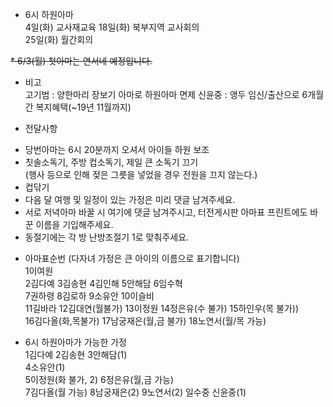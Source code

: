 * 6시 하원아마  
4일(화) 교사재교육 
18일(화) 북부지역 교사회의  
25일(화) 월간회의

~~* 6/3(월) 첫아마는 연서네 예정입니다.~~

* 비고  
고기범 : 양한마리 장보기 아마로 하원아마 면제
신윤중 : 앵두 임신/출산으로 6개월간 복지혜택(~19년 11월까지)

* 전달사항  
- 당번아마는 6시 20분까지 오셔서 아이들 하원 보조  
- 칫솔소독기, 주방 컵소독기, 제일 큰 소독기 끄기  
(행사 등으로 인해 젖은 그릇을 넣었을 경우 전원을 끄지 않는다.)  
- 컵닦기  
- 다음 달 여행 및 일정이 있는 가정은 미리 댓글 남겨주세요.  
- 서로 저녁아마 바꿀 시 여기에 댓글 남겨주시고, 터전게시판 아마표 프린트에도 바꾼 이름을 기입해주세요.  
- 동절기에는 각 방 난방조절기 1로 맞춰주세요.

* 아마표순번 (다자녀 가정은 큰 아이의 이름으로 표기합니다)  
1이여원  
2김다예 3김송현 4김인해 5안해담 6임수혁  
7권하령 8김로하 9소유안 10이슬비  
11길바라 12김대연(월불가) 13이정원 14정은유(수 불가) 15하인우(목 불가))  
16김다올(화,목불가) 17남궁재은(월,금 불가) 18노연서(월/목 가능)

  

* 6시 하원아마가 가능한 가정  
1김다예 2김송현 3안해담(1)  
4소유안(1)  
5이정원(화 불가, 2) 6정은유(월,금 가능)  
7김다올(월 가능) 8남궁재은(2) 9노연서(2)
일수중 신윤중(1)
<!--stackedit_data:
eyJoaXN0b3J5IjpbLTE0NjcwMzU3NzMsLTk4NDYzMjU4MV19
-->